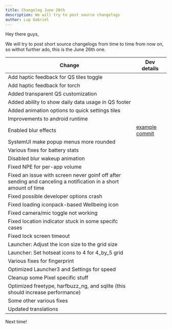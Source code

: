 ```yaml
---
title: Changelog June 26th
description: We will try to post source changelogs
author: Lup Gabriel
---
```

Hey there guys,

We will try to post short source changelogs from time to time from now on, so withot further ado, this is the June 26th one.

| Change | Dev details |
| --- | --- |
| Add haptic feedback for QS tiles toggle | |
| Add haptic feedback for torch | |
| Added transparent QS customization | |
| Added ability to show daily data usage in QS footer | |
| Added animation options to quick settings tiles | |
| Improvements to android runtime |
| Enabled blur effects | [example commit](https://github.com/crdroidandroid/android_device_oneplus_sm8150-common/commit/db03b226e9b0b78c04bb743589b6d27b8949c9e8) |
| SystemUI make popup menus more rounded | |
| Various fixes for battery stats | |
| Disabled blur wakeup animation | |
| Fixed NPE for per-app volume | |
| Fixed an issue with screen never goinf off after sending and canceling a notification in a short amount of time | |
| Fixed possible developer options crash | |
| Fixed loading iconpack-based Wellbeing icon | |
| Fixed camera/mic toggle not working | |
| Fixed location indicator stuck in some specifc cases | |
| Fixed lock screen timeout | |
| Launcher: Adjust the icon size to the grid size | |
| Launcher: Set hotseat icons to 4 for 4_by_5 grid | |
| Various fixes for fingerprint | |
| Optimized Launcher3 and Settings for speed | |
| Cleanup some Pixel specific stuff | |
| Optimized freetype, harfbuzz_ng, and sqlite (this should increase performance) | |
| Some other various fixes | |
| Updated translations | |

Next time!
